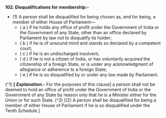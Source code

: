 **102. Disqualifications for membership:-** 
- (1) A person shall be disqualified for being chosen as, and for being, a member of either House of Parliament—
	- ( a ) if he holds any office of profit under the Government of India or the Government of any State, other than an office declared by Parliament by law not to disqualify its holder; 
	- ( b ) if he is of unsound mind and stands so declared by a competent court;
	- ( c ) if he is an undischarged insolvent; 
	- ( d ) if he is not a citizen of India, or has voluntarily acquired the citizenship of a foreign State, or is under any acknowledgment of allegiance or adherence to a foreign State;
	- ( e ) if he is so disqualified by or under any law made by Parliament.

(^1) **[** **_Explanation.-_** For the purposes of this clause] a person shall not be deemed to hold an office of profit under the Government of India or the Government of any State by reason only that he is a Minister either for the Union or for such State. (^2) [(2) A person shall be disqualified for being a member of either House of Parliament if he is so disqualified under the Tenth Schedule.]